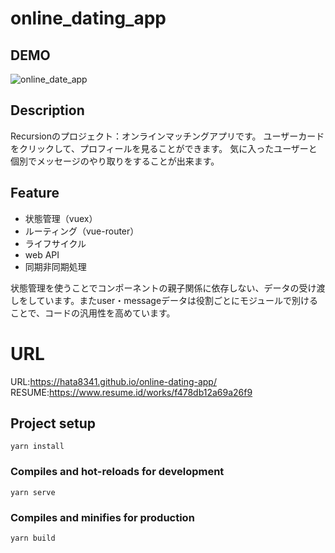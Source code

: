 
# online_dating_app

## DEMO
![online_date_app](https://user-images.githubusercontent.com/83937097/180899530-04678695-cc47-4a8c-926c-6598a04e45e6.gif)
## Description

Recursionのプロジェクト：オンラインマッチングアプリです。
ユーザーカードをクリックして、プロフィールを見ることができます。
気に入ったユーザーと個別でメッセージのやり取りをすることが出来ます。
## Feature
- 状態管理（vuex）
- ルーティング（vue-router）
- ライフサイクル
- web API
- 同期非同期処理

状態管理を使うことでコンポーネントの親子関係に依存しない、データの受け渡しをしています。またuser・messageデータは役割ごとにモジュールで別けることで、コードの汎用性を高めています。
# URL

URL:https://hata8341.github.io/online-dating-app/
RESUME:https://www.resume.id/works/f478db12a69a26f9
## Project setup

```
yarn install
```

### Compiles and hot-reloads for development

```
yarn serve
```

### Compiles and minifies for production

```
yarn build
```
